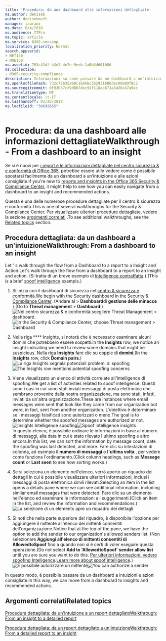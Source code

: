 ```yaml
---
title: 'Procedura: da una dashboard alle informazioni dettagliate'
ms.author: deniseb
author: denisebmsft
manager: laurawi
ms.date: 6/4/2018
ms.audience: ITPro
ms.topic: article
ms.service: O365-seccomp
localization_priority: Normal
search.appverid:
- MET150
- MOE150
ms.assetid: 703c41df-b3e2-4e7e-9eeb-1a0b8d60fb56
ms.collection:
- M365-security-compliance
description: Informazioni su come passare da un dashboard a un'intuizione con azioni consigliate nel centro &amp; sicurezza e conformità.
ms.openlocfilehash: 732c78b35a60c1686bc382931688dec08080f8c2
ms.sourcegitcommit: 0f93b37c39d807dec91f118aa671a3430c47a9ac
ms.translationtype: MT
ms.contentlocale: it-IT
ms.lasthandoff: 03/20/2019
ms.locfileid: "30692665"
---
```

# <a name="walkthrough---from-a-dashboard-to-an-insight"></a><span data-ttu-id="cab18-103">Procedura: da una dashboard alle informazioni dettagliate</span><span class="sxs-lookup"><span data-stu-id="cab18-103">Walkthrough - From a dashboard to an insight</span></span>

<span data-ttu-id="cab18-104">Se si è nuovi per [i report e le informazioni dettagliate nel centro sicurezza &amp; e conformità di Office 365](reports-and-insights-in-security-and-compliance.md), potrebbe essere utile vedere come è possibile spostarsi facilmente da un dashboard a un'intuizione e alle azioni consigliate.</span><span class="sxs-lookup"><span data-stu-id="cab18-104">If you're new to [reports and insights in the Office 365 Security &amp; Compliance Center](reports-and-insights-in-security-and-compliance.md), it might help to see how you can easily navigate from a dashboard to an insight and recommended actions.</span></span> 
  
<span data-ttu-id="cab18-105">Questa è una delle numerose procedure dettagliate per il centro &amp; sicurezza e conformità.</span><span class="sxs-lookup"><span data-stu-id="cab18-105">This is one of several walkthroughs for the Security &amp; Compliance Center.</span></span> <span data-ttu-id="cab18-106">Per visualizzare ulteriori procedure dettagliate, vedere la sezione [argomenti correlati](#related-topics) .</span><span class="sxs-lookup"><span data-stu-id="cab18-106">To see additional walkthroughs, see the [Related topics](#related-topics) section.</span></span> 
  
## <a name="walkthrough-from-a-dashboard-to-an-insight"></a><span data-ttu-id="cab18-107">Procedura dettagliata: da un dashboard a un'intuizione</span><span class="sxs-lookup"><span data-stu-id="cab18-107">Walkthrough: From a dashboard to an insight</span></span>

<span data-ttu-id="cab18-108">Let ' s walk through the flow from a Dashboard to a report to a Insight and Action.</span><span class="sxs-lookup"><span data-stu-id="cab18-108">Let's walk through the flow from a dashboard to a report to an insight and action.</span></span> <span data-ttu-id="cab18-109">(Si tratta di un breve esempio di [Intelligence contraffatta](learn-about-spoof-intelligence.md) ).</span><span class="sxs-lookup"><span data-stu-id="cab18-109">(This is a brief [spoof intelligence](learn-about-spoof-intelligence.md) example.)</span></span> 
  
1. <span data-ttu-id="cab18-110">Si inizia con il dashboard di sicurezza nel [centro &amp; sicurezza e conformità](https://protection.office.com).</span><span class="sxs-lookup"><span data-stu-id="cab18-110">We begin with the Security dashboard in the [Security &amp; Compliance Center](https://protection.office.com).</span></span> <span data-ttu-id="cab18-111">(Andare al \> **Dashboard**di **gestione delle minacce** ).</span><span class="sxs-lookup"><span data-stu-id="cab18-111">(Go to **Threat management** \> **Dashboard**.)</span></span><br><span data-ttu-id="cab18-112">![Nel centro sicurezza &amp; e conformità scegliere Threat Management \> dashboard.](media/05a38660-eb13-4960-a266-11809c453d95.png)</span><span class="sxs-lookup"><span data-stu-id="cab18-112">![In the Security &amp; Compliance Center, choose Threat management \> Dashboard](media/05a38660-eb13-4960-a266-11809c453d95.png)</span></span><br>
  
2. <span data-ttu-id="cab18-113">Nella riga \*\*\*\* Insights, si noterà che è necessario esaminare alcuni domini che potrebbero essere sospetti.</span><span class="sxs-lookup"><span data-stu-id="cab18-113">In the **Insights** row, we notice an insight indicating we need to review some domains that might be suspicious.</span></span> <span data-ttu-id="cab18-114">Nella riga **Insights** fare clic su coppie di **domini**.</span><span class="sxs-lookup"><span data-stu-id="cab18-114">(In the **Insights** row, click **Domain pairs**.)</span></span><br><span data-ttu-id="cab18-115">![La riga Insights segnala potenziali problemi di spoofing](media/dd1d0cb3-3201-45d7-b41d-18a0944fe85d.png)</span><span class="sxs-lookup"><span data-stu-id="cab18-115">![The Insights row mentions potential spoofing concerns](media/dd1d0cb3-3201-45d7-b41d-18a0944fe85d.png)</span></span><br>
  
3. <span data-ttu-id="cab18-116">Viene visualizzato un elenco di attività correlate all'intelligence di spoofing.</span><span class="sxs-lookup"><span data-stu-id="cab18-116">We get a list of activities related to spoof intelligence.</span></span> <span data-ttu-id="cab18-117">Questi sono i casi in cui sono stati inviati messaggi di posta elettronica che sembrano provenire dalla nostra organizzazione, ma sono stati, infatti, inviati da un'altra organizzazione.</span><span class="sxs-lookup"><span data-stu-id="cab18-117">These are instances where email messages were sent that look like they came from our organization but were, in fact, sent from another organization.</span></span> <span data-ttu-id="cab18-118">L'obiettivo è determinare se i messaggi falsificati sono autorizzati o meno.</span><span class="sxs-lookup"><span data-stu-id="cab18-118">The goal is to determine whether the spoofed messages are authorized or not.</span></span><br><span data-ttu-id="cab18-119">![Insights Intelligence spoofing](media/a2e2b4fd-0c1e-499f-8401-cf3089da82fa.png)</span><span class="sxs-lookup"><span data-stu-id="cab18-119">![Spoof intelligence insights](media/a2e2b4fd-0c1e-499f-8401-cf3089da82fa.png)</span></span><br><span data-ttu-id="cab18-120">In questo elenco, è possibile ordinare le informazioni in base al numero di messaggi, alla data in cui è stato rilevato l'ultimo spoofing e altro ancora.</span><span class="sxs-lookup"><span data-stu-id="cab18-120">In this list, we can sort the information by message count, date the spoofing was last detected, and more.</span></span> <span data-ttu-id="cab18-121">Fare clic su intestazioni di colonna, ad esempio il **numero di messaggi** o **l'ultima volta** , per vedere come funziona l'ordinamento.</span><span class="sxs-lookup"><span data-stu-id="cab18-121">(Click column headings, such as **Message count** or **Last seen** to see how sorting works.)</span></span> 
    
4. <span data-ttu-id="cab18-122">Se si seleziona un elemento nell'elenco, verrà aperto un riquadro dei dettagli in cui è possibile visualizzare ulteriori informazioni, inclusi i messaggi di posta elettronica simili rilevati.</span><span class="sxs-lookup"><span data-stu-id="cab18-122">Selecting an item in the list opens a details pane where we can see additional information, including similar email messages that were detected.</span></span> <span data-ttu-id="cab18-123">Fare clic su un elemento nell'elenco ed esaminare le informazioni e i suggerimenti.</span><span class="sxs-lookup"><span data-stu-id="cab18-123">(Click an item in the list, and review the information and recommendations.)</span></span><br>![La selezione di un elemento apre un riquadro dei dettagli](media/7ad1faa5-6ca2-474e-a609-eb275e0a8e59.png)<br>
  
5. <span data-ttu-id="cab18-125">Si noti che nella parte superiore del riquadro, è disponibile l'opzione per aggiungere il mittente all'elenco dei mittenti consentiti dell'organizzazione.</span><span class="sxs-lookup"><span data-stu-id="cab18-125">Notice that at the top of the pane, we have the option to add the sender to our organization's allowed senders list.</span></span> <span data-ttu-id="cab18-126">(Non selezionare **Aggiungi all'elenco di mittenti consentiti di AllowedtoSpoof** fino a quando non si è certi di voler eseguire questa operazione.</span><span class="sxs-lookup"><span data-stu-id="cab18-126">(Do not select **Add to 'AllowedtoSpoof' sender allow list** until you are sure you want to do this.</span></span> <span data-ttu-id="cab18-127">[Per ulteriori informazioni, vedere spoofing Intelligence](learn-about-spoof-intelligence.md).</span><span class="sxs-lookup"><span data-stu-id="cab18-127">[Learn more about spoof intelligence](learn-about-spoof-intelligence.md).)</span></span><br><span data-ttu-id="cab18-128">![È possibile autorizzare un mittente](media/caf0c20a-6047-486d-8060-5a229a3de49f.png)</span><span class="sxs-lookup"><span data-stu-id="cab18-128">![You can authorize a sender](media/caf0c20a-6047-486d-8060-5a229a3de49f.png)</span></span>
  
<span data-ttu-id="cab18-129">In questo modo, è possibile passare da un dashboard a intuizioni e azioni consigliate.</span><span class="sxs-lookup"><span data-stu-id="cab18-129">In this way, we can move from a dashboard to insights and recommended actions.</span></span>
  
## <a name="related-topics"></a><span data-ttu-id="cab18-130">Argomenti correlati</span><span class="sxs-lookup"><span data-stu-id="cab18-130">Related topics</span></span>

[<span data-ttu-id="cab18-131">Procedura dettagliata: da un'intuizione a un report dettagliato</span><span class="sxs-lookup"><span data-stu-id="cab18-131">Walkthrough: From an insight to a detailed report</span></span>](from-an-insight-to-a-detailed-report.md)
  
[<span data-ttu-id="cab18-132">Procedura dettagliata: da un report dettagliato a un'intuizione</span><span class="sxs-lookup"><span data-stu-id="cab18-132">Walkthrough: From a detailed report to an insight</span></span>](from-a-detailed-report-to-an-insight.md)
  

